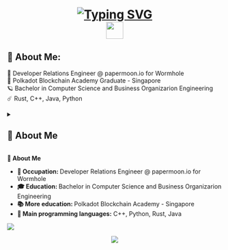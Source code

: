 <!--intro-->
<h1 align="center">
  <a href="https://git.io/typing-svg">
    <img src="https://readme-typing-svg.demolab.com?font=Fira+Code&pause=1000&color=888ECC&center=true&random=false&width=435&lines=Hello+There+%F0%9F%91%8B;++This+is+Ilaria;+Nice+to+meet+you+!" alt="Typing SVG" />
  </a>
<br>
<img src="https://raw.githubusercontent.com/innng/innng/master/assets/kyubey.gif" height="40" />
</h1>

<!--bio-->
## 💫 About Me:
🌙 Developer Relations Engineer @ papermoon.io for Wormhole <br>🌱 Polkadot Blockchain Academy Graduate - Singapore<br>🪐 Bachelor in Computer Science and Business Organizarion Engineering<br>☄️ Rust, C++, Java, Python<br>

<details>
  <br />
  <summary><h2>💫 About Me</h2></summary>
  	<ul>
  	    <li><b>💼 Occupation: </b>Developer Relations Engineer @ papermoon.io for Wormhole</li>
	    <li><b>🎓 Education: </b>Bachelor in Computer Science and Business Organizarion Engineering</li>
	    <li><b>📚 More education: </b> Polkadot Blockchain Academy - Singapore</li>
	    <li><b>👾 Main programming languages:</b> C++, Python, Rust, Java</li>
	</ul>
</details>


<b>💫 About Me</b>
   <ul>
	<li><b>💼 Occupation: </b>Developer Relations Engineer @ papermoon.io for Wormhole</li>
	<li><b>🎓 Education: </b>Bachelor in Computer Science and Business Organizarion Engineering</li>
	<li><b>📚 More education: </b> Polkadot Blockchain Academy - Singapore</li>
	<li><b>👾 Main programming languages:</b> C++, Python, Rust, Java</li>
   </ul>


<!--visit count-->
[![](https://visitcount.itsvg.in/api?id=ilariae&label=Views&color=10&pretty=true)](https://visitcount.itsvg.in)


<!--footer-->
<p align="center">
  <img src="https://capsule-render.vercel.app/api?type=waving&color=gradient&height=60&section=footer"/>
</p>

<!--

stats websites:
- https://github-profile-summary-cards.vercel.app/demo.html
- GPRM https://gprm.itsvg.in ) 


Here are some ideas to get you started:

- 🔭 I’m currently working on ...
- 🌱 I’m currently learning ...
- 👯 I’m looking to collaborate on ...
- 🤔 I’m looking for help with ...
- 💬 Ask me about ...
- 📫 How to reach me: ...
- 😄 Pronouns: ...
- ⚡ Fun fact: ...
- 🌙
- 🌸
- 🪐

Section ideas: 
📚 Learning
💻 Current projects

- years of education and years of experience 
- certificates 
- what do i do and what have i done

kaggle 
leetcode

<details>
  <br />
  <summary><b>⚙️ Per aprire un elenco</b></summary>
  	<ul>
  	    <li><b>titolo:</b> item</li>
	    <
	</ul>
</details>

eth&btc address

-->
